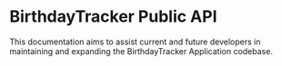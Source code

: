 # BirthdayTracker Public API
This documentation aims to assist current and future developers in maintaining
and expanding the BirthdayTracker Application codebase.
